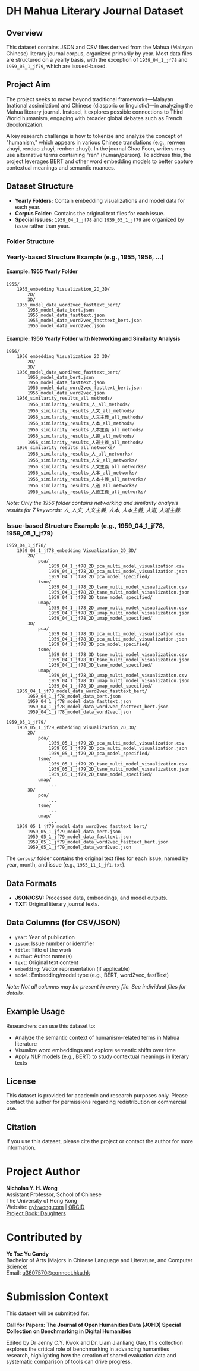 # DH Mahua Literary Journal Dataset

## Overview

This dataset contains JSON and CSV files derived from the Mahua (Malayan Chinese) literary journal corpus, organized primarily by year. Most data files are structured on a yearly basis, with the exception of `1959_04_1_jf78` and `1959_05_1_jf79`, which are issued-based.

## Project Aim

The project seeks to move beyond traditional frameworks—Malayan (national assimilation) and Chinese (diasporic or linguistic)—in analyzing the Mahua literary journal. Instead, it explores possible connections to Third World humanism, engaging with broader global debates such as French decolonization.

A key research challenge is how to tokenize and analyze the concept of "humanism," which appears in various Chinese translations (e.g., renwen zhuyi, rendao zhuyi, renben zhuyi). In the journal Chao Foon, writers may use alternative terms containing "ren" (human/person). To address this, the project leverages BERT and other word embedding models to better capture contextual meanings and semantic nuances.

## Dataset Structure

- **Yearly Folders:** Contain embedding visualizations and model data for each year.
- **Corpus Folder:** Contains the original text files for each issue.
- **Special Issues:** `1959_04_1_jf78` and `1959_05_1_jf79` are organized by issue rather than year.

### Folder Structure


### Yearly-based Structure Example (e.g., 1955, 1956, ...)

#### Example: 1955 Yearly Folder

```
1955/
	1955_embedding Visualization_2D_3D/
		2D/
		3D/
	1955_model_data_word2vec_fasttext_bert/
		1955_model_data_bert.json
		1955_model_data_fasttext.json
		1955_model_data_word2vec_fasttext_bert.json
		1955_model_data_word2vec.json
```

#### Example: 1956 Yearly Folder with Networking and Similarity Analysis

```
1956/
	1956_embedding Visualization_2D_3D/
		2D/
		3D/
	1956_model_data_word2vec_fasttext_bert/
		1956_model_data_bert.json
		1956_model_data_fasttext.json
		1956_model_data_word2vec_fasttext_bert.json
		1956_model_data_word2vec.json
	1956_similarity_results_all methods/
		1956_similarity_results_人_all_methods/
		1956_similarity_results_人文_all_methods/
		1956_similarity_results_人文主義_all_methods/
		1956_similarity_results_人本_all_methods/
		1956_similarity_results_人本主義_all_methods/
		1956_similarity_results_人道_all_methods/
		1956_similarity_results_人道主義_all_methods/
	1956_similarity_results_all networks/
		1956_similarity_results_人_all_networks/
		1956_similarity_results_人文_all_networks/
		1956_similarity_results_人文主義_all_networks/
		1956_similarity_results_人本_all_networks/
		1956_similarity_results_人本主義_all_networks/
		1956_similarity_results_人道_all_networks/
		1956_similarity_results_人道主義_all_networks/
```

*Note: Only the 1956 folder contains networking and similarity analysis results for 7 keywords: 人, 人文, 人文主義, 人本, 人本主義, 人道, 人道主義.*

### Issue-based Structure Example (e.g., 1959_04_1_jf78, 1959_05_1_jf79)

```
1959_04_1_jf78/
	1959_04_1_jf78_embedding Visualization_2D_3D/
		2D/
			pca/
				1959_04_1_jf78_2D_pca_multi_model_visualization.csv
				1959_04_1_jf78_2D_pca_multi_model_visualization.json
				1959_04_1_jf78_2D_pca_model_specified/
			tsne/
				1959_04_1_jf78_2D_tsne_multi_model_visualization.csv
				1959_04_1_jf78_2D_tsne_multi_model_visualization.json
				1959_04_1_jf78_2D_tsne_model_specified/
			umap/
				1959_04_1_jf78_2D_umap_multi_model_visualization.csv
				1959_04_1_jf78_2D_umap_multi_model_visualization.json
				1959_04_1_jf78_2D_umap_model_specified/
		3D/
			pca/
				1959_04_1_jf78_3D_pca_multi_model_visualization.csv
				1959_04_1_jf78_3D_pca_multi_model_visualization.json
				1959_04_1_jf78_3D_pca_model_specified/
			tsne/
				1959_04_1_jf78_3D_tsne_multi_model_visualization.csv
				1959_04_1_jf78_3D_tsne_multi_model_visualization.json
				1959_04_1_jf78_3D_tsne_model_specified/
			umap/
				1959_04_1_jf78_3D_umap_multi_model_visualization.csv
				1959_04_1_jf78_3D_umap_multi_model_visualization.json
				1959_04_1_jf78_3D_umap_model_specified/
	1959_04_1_jf78_model_data_word2vec_fasttext_bert/
		1959_04_1_jf78_model_data_bert.json
		1959_04_1_jf78_model_data_fasttext.json
		1959_04_1_jf78_model_data_word2vec_fasttext_bert.json
		1959_04_1_jf78_model_data_word2vec.json

1959_05_1_jf79/
	1959_05_1_jf79_embedding Visualization_2D_3D/
		2D/
			pca/
				1959_05_1_jf79_2D_pca_multi_model_visualization.csv
				1959_05_1_jf79_2D_pca_multi_model_visualization.json
				1959_05_1_jf79_2D_pca_model_specified/
			tsne/
				1959_05_1_jf79_2D_tsne_multi_model_visualization.csv
				1959_05_1_jf79_2D_tsne_multi_model_visualization.json
				1959_05_1_jf79_2D_tsne_model_specified/
			umap/
				...
		3D/
			pca/
				...
			tsne/
				...
			umap/
				...
	1959_05_1_jf79_model_data_word2vec_fasttext_bert/
		1959_05_1_jf79_model_data_bert.json
		1959_05_1_jf79_model_data_fasttext.json
		1959_05_1_jf79_model_data_word2vec_fasttext_bert.json
		1959_05_1_jf79_model_data_word2vec.json
```

The `corpus/` folder contains the original text files for each issue, named by year, month, and issue (e.g., `1955_11_1_jf1.txt`).

## Data Formats

- **JSON/CSV:** Processed data, embeddings, and model outputs.
- **TXT:** Original literary journal texts.

## Data Columns (for CSV/JSON)

- `year`: Year of publication
- `issue`: Issue number or identifier
- `title`: Title of the work
- `author`: Author name(s)
- `text`: Original text content
- `embedding`: Vector representation (if applicable)
- `model`: Embedding/model type (e.g., BERT, word2vec, fastText)

*Note: Not all columns may be present in every file. See individual files for details.*

## Example Usage

Researchers can use this dataset to:

- Analyze the semantic context of humanism-related terms in Mahua literature
- Visualize word embeddings and explore semantic shifts over time
- Apply NLP models (e.g., BERT) to study contextual meanings in literary texts

## License

This dataset is provided for academic and research purposes only. Please contact the author for permissions regarding redistribution or commercial use.

## Citation


If you use this dataset, please cite the project or contact the author for more information.

# Project Author

**Nicholas Y. H. Wong**  
Assistant Professor, School of Chinese  
The University of Hong Kong  
Website: [nyhwong.com](https://nyhwong.com) | [ORCID](https://orcid.org/)  
[Project Book: Daughters](https://balestier.com/books/literature/daughters)

# Contributed by

**Ye Tsz Yu Candy**  
Bachelor of Arts (Majors in Chinese Language and Literature, and Computer Science)  
Email: u3607570@connect.hku.hk

# Submission Context

This dataset will be submitted for:

**Call for Papers: The Journal of Open Humanities Data (JOHD) Special Collection on Benchmarking in Digital Humanities**

Edited by Dr Jenny C.Y. Kwok and Dr. Liam Jianliang Gao, this collection explores the critical role of benchmarking in advancing humanities research, highlighting how the creation of shared evaluation data and systematic comparison of tools can drive progress.
